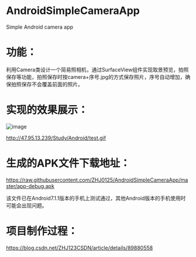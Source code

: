 # AndroidSimpleCameraApp
Simple Android camera app

# 功能：

利用Camera类设计一个简易照相机，通过SurfaceView组件实现取景预览，拍照保存等功能，拍照保存时按camera+序号.jpg的方式保存照片，序号自动增加，确保拍照保存不会覆盖前面的照片。

# 实现的效果展示：

![image](https://raw.githubusercontent.com/ZHJ0125/AndroidSimpleCameraApp/master/%E6%95%88%E6%9E%9C%E5%9B%BE.gif)

http://47.95.13.239/Study/Android/test.gif

# 生成的APK文件下载地址：

https://raw.githubusercontent.com/ZHJ0125/AndroidSimpleCameraApp/master/app-debug.apk

该文件已在Android7.1.1版本的手机上测试通过，其他Android版本的手机使用时可能会出现问题。

# 项目制作过程：

https://blog.csdn.net/ZHJ123CSDN/article/details/89880558
